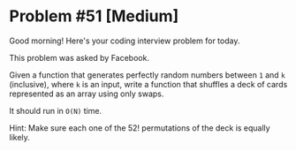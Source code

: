 # Problem #51 [Medium]  

Good morning! Here's your coding interview problem for today.  

This problem was asked by Facebook.  

Given a function that generates perfectly random numbers between `1` and `k` (inclusive), where `k` is an input, write a function that shuffles a deck of cards represented as an array using only swaps.  

It should run in `O(N)` time.  

Hint: Make sure each one of the 52! permutations of the deck is equally likely.  

